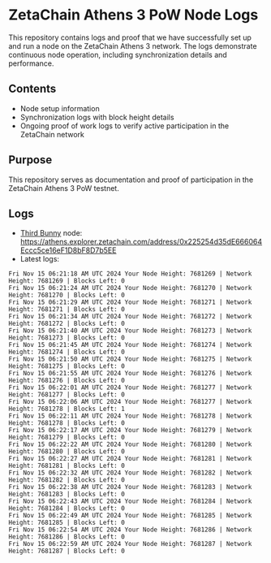 # ZetaChain Athens 3 PoW Node Logs
This repository contains logs and proof that we have successfully set up and run a node on the ZetaChain Athens 3 network. The logs demonstrate continuous node operation, including synchronization details and performance.

## Contents
- Node setup information
- Synchronization logs with block height details
- Ongoing proof of work logs to verify active participation in the ZetaChain network

## Purpose
This repository serves as documentation and proof of participation in the ZetaChain Athens 3 PoW testnet.

## Logs

- [Third Bunny](https://thirdbunny.xyz/) node: https://athens.explorer.zetachain.com/address/0x225254d35dE666064Eccc5ce16eF1D8bF8D7b5EE
- Latest logs:
```
Fri Nov 15 06:21:18 AM UTC 2024 Your Node Height: 7681269 | Network Height: 7681269 | Blocks Left: 0
Fri Nov 15 06:21:24 AM UTC 2024 Your Node Height: 7681270 | Network Height: 7681270 | Blocks Left: 0
Fri Nov 15 06:21:29 AM UTC 2024 Your Node Height: 7681271 | Network Height: 7681271 | Blocks Left: 0
Fri Nov 15 06:21:34 AM UTC 2024 Your Node Height: 7681272 | Network Height: 7681272 | Blocks Left: 0
Fri Nov 15 06:21:40 AM UTC 2024 Your Node Height: 7681273 | Network Height: 7681273 | Blocks Left: 0
Fri Nov 15 06:21:45 AM UTC 2024 Your Node Height: 7681274 | Network Height: 7681274 | Blocks Left: 0
Fri Nov 15 06:21:50 AM UTC 2024 Your Node Height: 7681275 | Network Height: 7681275 | Blocks Left: 0
Fri Nov 15 06:21:55 AM UTC 2024 Your Node Height: 7681276 | Network Height: 7681276 | Blocks Left: 0
Fri Nov 15 06:22:01 AM UTC 2024 Your Node Height: 7681277 | Network Height: 7681277 | Blocks Left: 0
Fri Nov 15 06:22:06 AM UTC 2024 Your Node Height: 7681277 | Network Height: 7681278 | Blocks Left: 1
Fri Nov 15 06:22:11 AM UTC 2024 Your Node Height: 7681278 | Network Height: 7681278 | Blocks Left: 0
Fri Nov 15 06:22:17 AM UTC 2024 Your Node Height: 7681279 | Network Height: 7681279 | Blocks Left: 0
Fri Nov 15 06:22:22 AM UTC 2024 Your Node Height: 7681280 | Network Height: 7681280 | Blocks Left: 0
Fri Nov 15 06:22:27 AM UTC 2024 Your Node Height: 7681281 | Network Height: 7681281 | Blocks Left: 0
Fri Nov 15 06:22:32 AM UTC 2024 Your Node Height: 7681282 | Network Height: 7681282 | Blocks Left: 0
Fri Nov 15 06:22:38 AM UTC 2024 Your Node Height: 7681283 | Network Height: 7681283 | Blocks Left: 0
Fri Nov 15 06:22:43 AM UTC 2024 Your Node Height: 7681284 | Network Height: 7681284 | Blocks Left: 0
Fri Nov 15 06:22:49 AM UTC 2024 Your Node Height: 7681285 | Network Height: 7681285 | Blocks Left: 0
Fri Nov 15 06:22:54 AM UTC 2024 Your Node Height: 7681286 | Network Height: 7681286 | Blocks Left: 0
Fri Nov 15 06:22:59 AM UTC 2024 Your Node Height: 7681287 | Network Height: 7681287 | Blocks Left: 0
```
